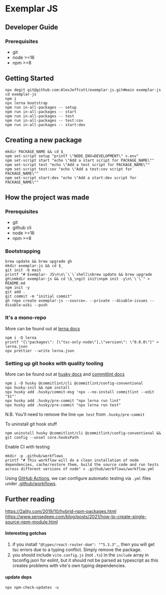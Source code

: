 # Exemplar JS

## Developer Guide

### Prerequisites

- git
- node >=16
- npm >=8

## Getting Started

```shell
npx degit git@github.com:AlexJeffcott/exemplar-js.git#main exemplar-js
cd exemplar-js
npm i
npx lerna bootstrap
npm run in-all-packages -- setup
npm run in-all-packages -- start
npm run in-all-packages -- test
npm run in-all-packages -- test:cov
npm run in-all-packages -- start:dev
```

## Creating a new package

```shell
mkdir PACKAGE_NAME && cd $_
npm set-script setup "printf \"NODE_ENV=DEVELOPMENT\" >.env"
npm set-script start "echo \"Add a start script for PACKAGE_NAME\""
npm set-script test "echo \"Add a test script for PACKAGE_NAME\""
npm set-script test:cov "echo \"Add a test:cov script for PACKAGE_NAME\""
npm set-script start:dev "echo \"Add a start:dev script for PACKAGE_NAME\""
```

## How the project was made

### Prerequisites

- git
- github cli
- node >=16
- npm >=8

### Bootstrapping

```shell
brew update && brew upgrade gh
mkdir exemplar-js && cd $_
git init -b main
printf "# Exemplar- JS\n\n\`\`\`shell\nbrew update && brew upgrade gh\nmkdir exemplar-js && cd \$_\ngit init\nnpm init -y\n\`\`\`" > README.md
npm init -y
git add .
git commit -m "initial commit"
gh repo create exemplar-js --source=. --private --disable-issues --disable-wiki --push
```

### It's a mono-repo

More can be found out at [lerna docs](https://github.com/lerna/lerna)

```shell
npm i -D lerna
printf "{\"packages\": [\"tsc-only-node\"],\"version\": \"0.0.0\"}" > lerna.json
npx prettier --write lerna.json
```

### Setting up git hooks with quality tooling

More can be found out at [husky docs](https://typicode.github.io/husky) and [commitlint docs](https://commitlint.js.org/#/reference-configuration)

```shell
npm i -D husky @commitlint/cli @commitlint/config-conventional
npx husky-init && npm install
npx husky add .husky/commit-msg 'npx --no-install commitlint --edit "$1"'
npx husky add .husky/pre-commit "npx lerna run lint"
npx husky add .husky/pre-commit "npx lerna run test"
```

N.B. You'll need to remove the line `npm test` from `.husky/pre-commit`

To uninstall git hook stuff

```shell
npm uninstall husky @commitlint/cli @commitlint/config-conventional && git config --unset core.hooksPath
```

Enable CI with testing

```shell
mkdir -p .github/workflows
printf "# This workflow will do a clean installation of node dependencies, cache/restore them, build the source code and run tests across different versions of node" > .github/workflows/workflow.yml
```

Using [GitHub Actions](https://github.com/features/actions), we can configure automatic testing via `.yml` files under [.github/workflows](.github/workflows).

## Further reading

https://2ality.com/2019/10/hybrid-npm-packages.html
https://www.sensedeep.com/blog/posts/2021/how-to-create-single-source-npm-module.html

#### Interesting gotchas
1. if you install `"@types/react-router-dom": "^5.3.3",`, then you will get tsc errors due to a typing conflict. Simply remove the package.
2. you should include `vite.config.js` (not `.ts`) in the `include` array in tsconfig.json for eslint, but it should not be parsed as typescript as this creates problems with vite's own typing dependencies.

#### update deps
```shell
npx npm-check-updates -u
```
